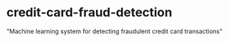 # credit-card-fraud-detection
"Machine learning system for detecting fraudulent credit card transactions"
